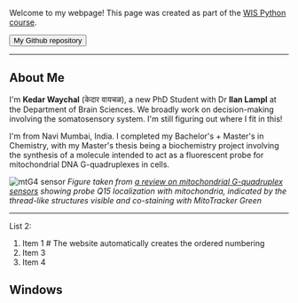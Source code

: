Welcome to my webpage! This page was created as part of the [WIS Python course](https://github.com/Code-Maven/wis-python-course-2025-03).

<button name="Github repo" onclick="https://github.com/waychalkedar/waychalkedar.github.io">My Github repository</button>

---

## About Me

I'm <b>Kedar Waychal</b> (केदार वायचळ), a new PhD Student with Dr <b>Ilan Lampl</b> at the Department of Brain Sciences. We broadly work on decision-making involving the somatosensory system. I'm still figuring out where I fit in this!

I'm from Navi Mumbai, India. I completed my Bachelor's + Master's in Chemistry, with my Master's thesis being a biochemistry project involving the synthesis of a molecule intended to act as a fluorescent probe for mitochondrial DNA G-quadruplexes in cells. 

![mtG4 sensor](https://ars.els-cdn.com/content/image/1-s2.0-S1389556723000503-gr29.jpg)
*Figure taken from [a review on mitochondrial G-quadruplex sensors](https://doi.org/10.1016/j.jphotochemrev.2023.100619) showing probe Q15 localization with mitochondria, indicated by the thread-like structures visible and co-staining with MitoTracker Green*

---

List 2:
1. Item 1 # The website automatically creates the ordered numbering 
1. Item 3
1. Item 4

## Windows

